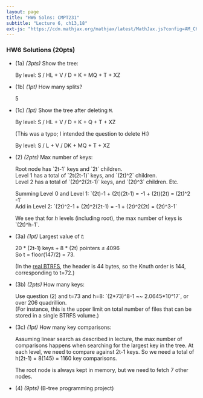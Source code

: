 ```yaml
---
layout: page
title: "HW6 Solns: CMPT231"
subtitle: "Lecture 6, ch13,18"
ext-js: "https://cdn.mathjax.org/mathjax/latest/MathJax.js?config=AM_CHTML"
---
```


### HW6 Solutions (20pts)

+ (1a) *(3pts)* Show the tree:

  By level: S / HL + V / D + K + MQ + T + XZ

+ (1b) *(1pt)* How many splits?

  5

+ (1c) *(1pt)* Show the tree after deleting `M`.

  By level: S / HL + V / D + K + Q + T + XZ

  (This was a typo; I intended the question to delete H:)

  By level: S / L + V / DK + MQ + T + XZ

+ (2) *(2pts)* Max number of keys:

  Root node has \`2t-1\` keys and \`2t\` children. <br/>
  Level 1 has a total of \`2t(2t-1)\` keys, and \`(2t)^2\` children. <br/>
  Level 2 has a total of \`(2t)^2(2t-1)\` keys, and \`(2t)^3\` children. Etc.<br/>

  Summing Level 0 and Level 1:
  \`(2t)-1 + (2t)(2t-1) = -1 + (2t)(2t) = (2t)^2 -1\` <br/>
  Add in Level 2: \`(2t)^2-1 + (2t)^2(2t-1) = -1 + (2t)^2(2t) = (2t)^3-1\`

  We see that for *h* levels (including root),
  the max number of keys is \`(2t)^h-1\`.

+ (3a) *(1pt)* Largest value of *t*:

  20 \* (2t-1) keys + 8 \* (2t) pointers &le; 4096 <br/>
  So t = floor(147/2) = 73.

  (In the [real BTRFS](http://www.coderplay.org/btrfsdev/BTRFS-BTree-Structure.html), the header is 44 bytes, so the Knuth order is 144, corresponding to t=72.)

+ (3b) *(2pts)* How many keys:

  Use question (2) and t=73 and h=8:
  \`(2\*73)^8-1 ~~ 2.0645\*10^17\`, or over 206 quadrillion.
  <br/>(For instance, this is the upper limit on total number of files
  that can be stored in a single BTRFS volume.)

+ (3c) *(1pt)* How many key comparisons:

  Assuming linear search as described in lecture, the max number of
  comparisons happens when searching for the largest key in the tree.
  At each level, we need to compare against 2t-1 keys.
  So we need a total of h(2t-1) = 8(145) = 1160 key comparisons.

  The root node is always kept in memory, but we need to fetch 7 other nodes.

+ (4) *(9pts)*  (B-tree programming project)
